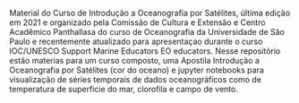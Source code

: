 Material do Curso de  Introdução a Oceanografia por Satélites, última edição em 2021 e organizado pela Comissão de Cultura e Extensão e Centro Acadêmico Panthallasa do curso de Oceanografia da Universidade de São Paulo e recentemente atualizado para apresentaçao durante o curso IOC/UNESCO Support Marine Educators EO educators. Nesse repositório estão materias para um curso composto, uma Apostila Introdução a Oceanografia por Satélites (cor do oceano) e jupyter notebooks para visualização de séries temporais de dados oceanográficos como de temperatura de superficie do mar, clorofila e campo de vento.
